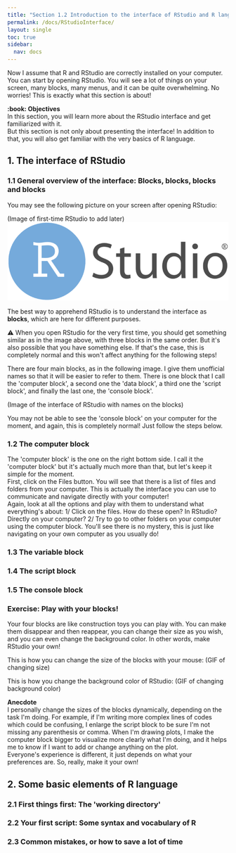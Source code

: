 ```yaml
---
title: "Section 1.2 Introduction to the interface of RStudio and R language"
permalink: /docs/RStudioInterface/
layout: single
toc: true
sidebar:
  nav: docs
---
```


Now I assume that R and RStudio are correctly installed on your computer. You can start by opening RStudio. You will see a lot of things on your screen, many blocks, many menus, and it can be quite overwhelming. No worries! This is exactly what this section is about!

<p class="notice--warning"><strong> :book: Objectives</strong><br>In this section, you will learn more about the RStudio interface and get familiarized with it.<br>
But this section is not only about presenting the interface! In addition to that, you will also get familiar with the very basics of R language.<br></p>
 
## 1. The interface of RStudio
### 1.1	General overview of the interface: Blocks, blocks, blocks and blocks
You may see the following picture on your screen after opening RStudio:

(Image of first-time RStudio to add later)
<img src="https://github.com/aymeric-courses/formosan-corpus-r/blob/master/assets/images/RStudio_Logo.png" alt="">

The best way to apprehend RStudio is to understand the interface as <b>blocks</b>, which are here for different purposes.

<p class="notice--danger">&#9888; When you open RStudio for the very first time, you should get something similar as in the image above, with three blocks in the same order. But it's also possible that you have something else. If that's the case, this is completely normal and this won't affect anything for the following steps! </p>

There are four main blocks, as in the following image. I give them unofficial names so that it will be easier to refer to them. There is one block that I call the 'computer block', a second one the 'data block', a third one the 'script block', and finally the last one, the 'console block'.

(Image of the interface of RStudio with names on the blocks)

You may not be able to see the 'console block' on your computer for the moment, and again, this is completely normal! Just follow the steps below.

### 1.2	The computer block
The 'computer block' is the one on the right bottom side. I call it the 'computer block' but it's actually much more than that, but let's keep it simple for the moment.<br>
First, click on the Files button. You will see that there is a list of files and folders from your computer. This is actually the interface you can use to communicate and navigate directly with your computer! <br>
Again, look at all the options and play with them to understand what everything's about:
1/ Click on the files. How do these open? In RStudio? Directly on your computer?
2/ Try to go to other folders on your computer using the computer block. You'll see there is no mystery, this is just like navigating on your own computer as you usually do!

### 1.3	The variable block
### 1.4	The script block
### 1.5	The console block
### Exercise: Play with your blocks!
Your four blocks are like construction toys you can play with. You can make them disappear and then reappear, you can change their size as you wish, and you can even change the background color. In other words, make RStudio your own!

This is how you can change the size of the blocks with your mouse:
(GIF of changing size)

This is how you change the background color of RStudio:
(GIF of changing background color)

<p class="notice--info"> <strong> Anecdote </strong> <br> I personally change the sizes of the blocks dynamically, depending on the task I'm doing. For example, if I'm writing more complex lines of codes which could be confusing, I enlarge the script block to be sure I'm not missing any parenthesis or comma. When I'm drawing plots, I make the computer block bigger to visualize more clearly what I'm doing, and it helps me to know if I want to add or change anything on the plot.<br>
  Everyone's experience is different, it just depends on what your preferences are. So, really, make it your own! </p>

## 2. Some basic elements of R language
### 2.1 First things first: The 'working directory'
### 2.2 Your first script: Some syntax and vocabulary of R
### 2.3 Common mistakes, or how to save a lot of time


